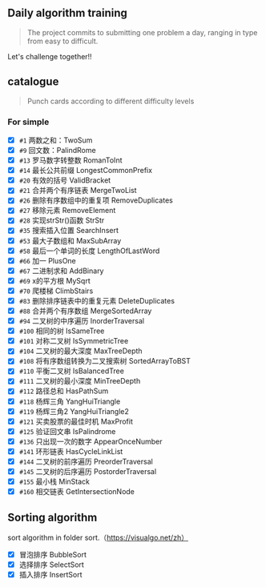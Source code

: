 ## Daily algorithm training

> The project commits to submitting one problem
> a day, ranging in type from easy to difficult.

Let's challenge together!!

## catalogue

> Punch cards according to different difficulty levels

### For simple

- [x] `#1` 两数之和：TwoSum
- [x] `#9` 回文数：PalindRome
- [x] `#13` 罗马数字转整数 RomanToInt
- [x] `#14` 最长公共前缀 LongestCommonPrefix
- [x] `#20` 有效的括号 ValidBracket
- [x] `#21` 合并两个有序链表 MergeTwoList
- [x] `#26` 删除有序数组中的重复项 RemoveDuplicates
- [x] `#27` 移除元素 RemoveElement
- [x] `#28` 实现strStr()函数 StrStr
- [x] `#35` 搜索插入位置 SearchInsert
- [x] `#53` 最大子数组和 MaxSubArray
- [x] `#58` 最后一个单词的长度 LengthOfLastWord
- [x] `#66` 加一 PlusOne
- [x] `#67` 二进制求和 AddBinary
- [x] `#69` x的平方根 MySqrt
- [x] `#70` 爬楼梯 ClimbStairs
- [x] `#83` 删除排序链表中的重复元素 DeleteDuplicates
- [x] `#88` 合并两个有序数组 MergeSortedArray
- [x] `#94` 二叉树的中序遍历 InorderTraversal
- [x] `#100` 相同的树 IsSameTree
- [x] `#101` 对称二叉树 IsSymmetricTree
- [x] `#104` 二叉树的最大深度 MaxTreeDepth
- [x] `#108` 将有序数组转换为二叉搜索树 SortedArrayToBST
- [x] `#110` 平衡二叉树 IsBalancedTree
- [x] `#111` 二叉树的最小深度 MinTreeDepth
- [x] `#112` 路径总和 HasPathSum
- [x] `#118` 杨辉三角 YangHuiTriangle
- [x] `#119` 杨辉三角2 YangHuiTriangle2
- [x] `#121` 买卖股票的最佳时机 MaxProfit
- [x] `#125` 验证回文串 IsPalindrome
- [x] `#136` 只出现一次的数字 AppearOnceNumber
- [x] `#141` 环形链表 HasCycleLinkList
- [x] `#144` 二叉树的前序遍历 PreorderTraversal
- [x] `#145` 二叉树的后序遍历 PostorderTraversal
- [x] `#155` 最小栈 MinStack
- [x] `#160` 相交链表 GetIntersectionNode

## Sorting algorithm
sort algorithm in folder sort.（https://visualgo.net/zh）

- [x] 冒泡排序 BubbleSort
- [x] 选择排序 SelectSort
- [x] 插入排序 InsertSort
